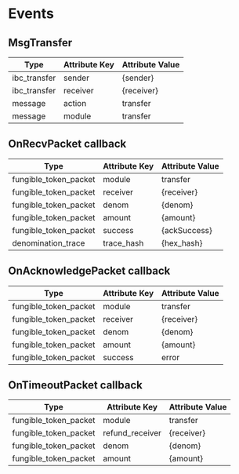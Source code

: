 <!--
order: 5
-->

# Events

## MsgTransfer

| Type         | Attribute Key | Attribute Value |
|--------------|---------------|-----------------|
| ibc_transfer | sender        | {sender}        |
| ibc_transfer | receiver      | {receiver}      |
| message      | action        | transfer        |
| message      | module        | transfer        |

## OnRecvPacket callback

| Type                  | Attribute Key | Attribute Value |
|-----------------------|---------------|-----------------|
| fungible_token_packet | module        | transfer        |
| fungible_token_packet | receiver      | {receiver}      |
| fungible_token_packet | denom         | {denom}         |
| fungible_token_packet | amount        | {amount}        |
| fungible_token_packet | success       | {ackSuccess}    |
| denomination_trace    | trace_hash    | {hex_hash}      |

## OnAcknowledgePacket callback

| Type                  | Attribute Key   | Attribute Value   |
|-----------------------|-----------------|-------------------|
| fungible_token_packet | module          | transfer          |
| fungible_token_packet | receiver        | {receiver}        |
| fungible_token_packet | denom           | {denom}           |
| fungible_token_packet | amount          | {amount}          |
| fungible_token_packet | success | error | {ack.Response}    |

## OnTimeoutPacket callback

| Type                  | Attribute Key   | Attribute Value |
|-----------------------|-----------------|-----------------|
| fungible_token_packet | module          | transfer        |
| fungible_token_packet | refund_receiver | {receiver}      |
| fungible_token_packet | denom           | {denom}         |
| fungible_token_packet | amount          | {amount}        |
